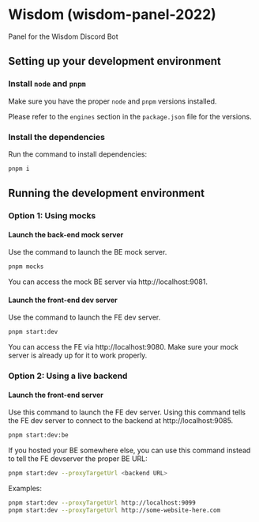 # Wisdom (wisdom-panel-2022)

Panel for the Wisdom Discord Bot

## Setting up your development environment

### Install `node` and `pnpm`

Make sure you have the proper `node` and `pnpm` versions installed.

Please refer to the `engines` section in the `package.json` file for the versions.

### Install the dependencies

Run the command to install dependencies:

```bash
pnpm i
```

## Running the development environment

### Option 1: Using mocks

#### **Launch the back-end mock server**

Use the command to launch the BE mock server.

```bash
pnpm mocks
```

You can access the mock BE server via http://localhost:9081.

#### **Launch the front-end dev server**

Use the command to launch the FE dev server.

```bash
pnpm start:dev
```

You can access the FE via http://localhost:9080. Make sure your mock server is already up for it to work properly.

### Option 2: Using a live backend

#### **Launch the front-end server**

Use this command to launch the FE dev server. Using this command tells the FE dev server to connect to the backend at http://localhost:9085.

```bash
pnpm start:dev:be
```

If you hosted your BE somewhere else, you can use this command instead to tell the FE devserver the proper BE URL:

```bash
pnpm start:dev --proxyTargetUrl <backend URL>
```

Examples:

```bash
pnpm start:dev --proxyTargetUrl http://localhost:9099
pnpm start:dev --proxyTargetUrl http://some-website-here.com
```
